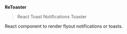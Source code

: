**ReToaster**

> React Toast Notifications Toaster

React component to render flyout notifications or toasts.

[examples]: https://dmi3y.github.io/retoaster
